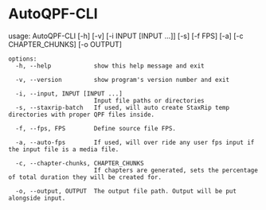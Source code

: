 # AutoQPF-CLI

usage: AutoQPF-CLI [-h] [-v] [-i INPUT [INPUT ...]] [-s] [-f FPS] [-a] [-c CHAPTER_CHUNKS] [-o OUTPUT]

```
options:
  -h, --help            show this help message and exit

  -v, --version         show program's version number and exit

  -i, --input, INPUT [INPUT ...]
                        Input file paths or directories
  -s, --staxrip-batch   If used, will auto create StaxRip temp directories with proper QPF files inside.

  -f, --fps, FPS        Define source file FPS.

  -a, --auto-fps        If used, will over ride any user fps input if the input file is a media file.

  -c, --chapter-chunks, CHAPTER_CHUNKS
                        If chapters are generated, sets the percentage of total duration they will be created for.

  -o, --output, OUTPUT  The output file path. Output will be put alongside input.
```
